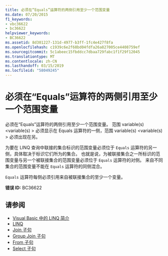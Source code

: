 ```yaml
---
title: 必须在“Equals”运算符的两侧引用至少一个范围变量
ms.date: 07/20/2015
f1_keywords:
- vbc36622
- bc36622
helpviewer_keywords:
- BC36622
ms.assetid: 8d301227-131d-4977-b3ff-1fc4e427f8fa
ms.openlocfilehash: c1939c6e2f68bd04fdfa26a827005ce4408759ef
ms.sourcegitcommit: 5c1abeec15fbddcc7dbaa729fabc1f1f29f12045
ms.translationtype: MT
ms.contentlocale: zh-CN
ms.lasthandoff: 03/15/2019
ms.locfileid: "58049245"
---
```

# <a name="you-must-reference-at-least-one-range-variable-on-both-sides-of-the-equals-operator"></a>必须在“Equals”运算符的两侧引用至少一个范围变量
必须在“Equals”运算符的两侧引用至少一个范围变量。 范围 variable(s) \<variable(s) > 必须显示在 Equals 运算符的一侧，范围 variable(s) \<variable(s) > 必须出现在另。  
  
 为要在 LINQ 查询中联接的集合标识的范围变量必须位于 `Equals` 运算符的另一侧，具体取决于标识它们所为的集合。 也就是说，为被联接集合之一所标识的范围变量与另一个被联接集合的范围变量必须位于 `Equals` 运算符的对侧。 来自不同集合的范围变量不能在 `Equals` 运算符的同侧混合。  
  
 `Equals` 运算符每侧必须引用来自被联接集合的至少一个变量。  
  
 **错误 ID:** BC36622  
  
## <a name="see-also"></a>请参阅

- [Visual Basic 中的 LINQ 简介](../../visual-basic/programming-guide/language-features/linq/introduction-to-linq.md)
- [LINQ](../../visual-basic/programming-guide/language-features/linq/index.md)
- [Join 子句](../../visual-basic/language-reference/queries/join-clause.md)
- [Group Join 子句](../../visual-basic/language-reference/queries/group-join-clause.md)
- [From 子句](../../visual-basic/language-reference/queries/from-clause.md)
- [Select 子句](../../visual-basic/language-reference/queries/select-clause.md)
